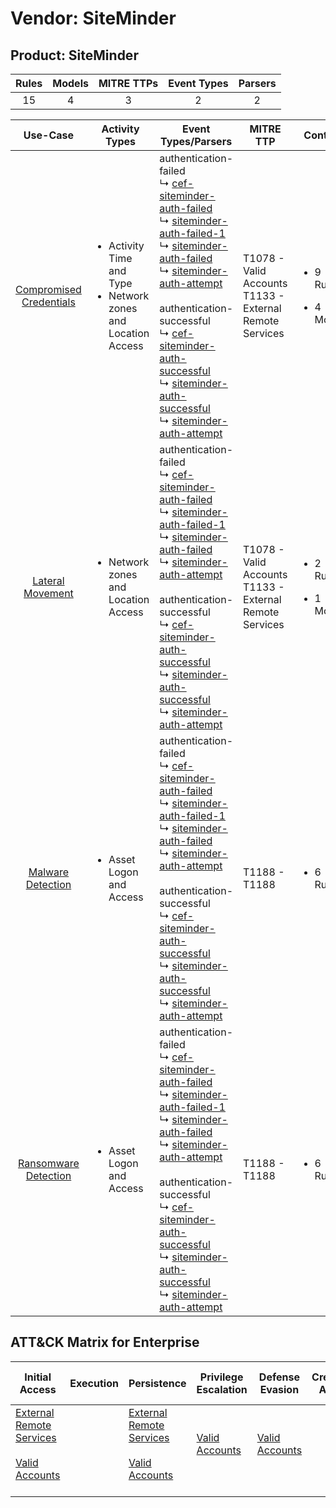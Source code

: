 Vendor: SiteMinder
==================
Product: SiteMinder
-------------------
| Rules | Models | MITRE TTPs | Event Types | Parsers |
|:-----:|:------:|:----------:|:-----------:|:-------:|
|  15   |   4    |     3      |      2      |    2    |

|                                 Use-Case                                  | Activity Types                                                                      | Event Types/Parsers                                                                                                                                                                                                                                                                                                                                                                                                                                                                                                                                                                                                                                                                                       | MITRE TTP                                                      | Content                                             |
|:-------------------------------------------------------------------------:| ----------------------------------------------------------------------------------- | --------------------------------------------------------------------------------------------------------------------------------------------------------------------------------------------------------------------------------------------------------------------------------------------------------------------------------------------------------------------------------------------------------------------------------------------------------------------------------------------------------------------------------------------------------------------------------------------------------------------------------------------------------------------------------------------------------- | -------------------------------------------------------------- | --------------------------------------------------- |
| [Compromised Credentials](../UseCases/usecase_compromised_credentials.md) | <ul><li>Activity Time  and Type</li><li>Network zones and Location Access</li></ul> |  authentication-failed<br> ↳ [cef-siteminder-auth-failed](../Parsers/parserContent_cef-siteminder-auth-failed.md)<br> ↳ [siteminder-auth-failed-1](../Parsers/parserContent_siteminder-auth-failed-1.md)<br> ↳ [siteminder-auth-failed](../Parsers/parserContent_siteminder-auth-failed.md)<br> ↳ [siteminder-auth-attempt](../Parsers/parserContent_siteminder-auth-attempt.md)<br><br> authentication-successful<br> ↳ [cef-siteminder-auth-successful](../Parsers/parserContent_cef-siteminder-auth-successful.md)<br> ↳ [siteminder-auth-successful](../Parsers/parserContent_siteminder-auth-successful.md)<br> ↳ [siteminder-auth-attempt](../Parsers/parserContent_siteminder-auth-attempt.md)<br> | T1078 - Valid Accounts<br>T1133 - External Remote Services<br> | <ul><li>9 Rules</li></ul><ul><li>4 Models</li></ul> |
|        [Lateral Movement](../UseCases/usecase_lateral_movement.md)        | <ul><li>Network zones and Location Access</li></ul>                                 |  authentication-failed<br> ↳ [cef-siteminder-auth-failed](../Parsers/parserContent_cef-siteminder-auth-failed.md)<br> ↳ [siteminder-auth-failed-1](../Parsers/parserContent_siteminder-auth-failed-1.md)<br> ↳ [siteminder-auth-failed](../Parsers/parserContent_siteminder-auth-failed.md)<br> ↳ [siteminder-auth-attempt](../Parsers/parserContent_siteminder-auth-attempt.md)<br><br> authentication-successful<br> ↳ [cef-siteminder-auth-successful](../Parsers/parserContent_cef-siteminder-auth-successful.md)<br> ↳ [siteminder-auth-successful](../Parsers/parserContent_siteminder-auth-successful.md)<br> ↳ [siteminder-auth-attempt](../Parsers/parserContent_siteminder-auth-attempt.md)<br> | T1078 - Valid Accounts<br>T1133 - External Remote Services<br> | <ul><li>2 Rules</li></ul><ul><li>1 Models</li></ul> |
|       [Malware Detection](../UseCases/usecase_malware_detection.md)       | <ul><li>Asset Logon and Access</li></ul>                                            |  authentication-failed<br> ↳ [cef-siteminder-auth-failed](../Parsers/parserContent_cef-siteminder-auth-failed.md)<br> ↳ [siteminder-auth-failed-1](../Parsers/parserContent_siteminder-auth-failed-1.md)<br> ↳ [siteminder-auth-failed](../Parsers/parserContent_siteminder-auth-failed.md)<br> ↳ [siteminder-auth-attempt](../Parsers/parserContent_siteminder-auth-attempt.md)<br><br> authentication-successful<br> ↳ [cef-siteminder-auth-successful](../Parsers/parserContent_cef-siteminder-auth-successful.md)<br> ↳ [siteminder-auth-successful](../Parsers/parserContent_siteminder-auth-successful.md)<br> ↳ [siteminder-auth-attempt](../Parsers/parserContent_siteminder-auth-attempt.md)<br> | T1188 - T1188<br>                                              | <ul><li>6 Rules</li></ul>                           |
|    [Ransomware Detection](../UseCases/usecase_ransomware_detection.md)    | <ul><li>Asset Logon and Access</li></ul>                                            |  authentication-failed<br> ↳ [cef-siteminder-auth-failed](../Parsers/parserContent_cef-siteminder-auth-failed.md)<br> ↳ [siteminder-auth-failed-1](../Parsers/parserContent_siteminder-auth-failed-1.md)<br> ↳ [siteminder-auth-failed](../Parsers/parserContent_siteminder-auth-failed.md)<br> ↳ [siteminder-auth-attempt](../Parsers/parserContent_siteminder-auth-attempt.md)<br><br> authentication-successful<br> ↳ [cef-siteminder-auth-successful](../Parsers/parserContent_cef-siteminder-auth-successful.md)<br> ↳ [siteminder-auth-successful](../Parsers/parserContent_siteminder-auth-successful.md)<br> ↳ [siteminder-auth-attempt](../Parsers/parserContent_siteminder-auth-attempt.md)<br> | T1188 - T1188<br>                                              | <ul><li>6 Rules</li></ul>                           |

ATT&CK Matrix for Enterprise
----------------------------
| Initial Access                                                                                                                                   | Execution | Persistence                                                                                                                                      | Privilege Escalation                                                | Defense Evasion                                                     | Credential Access | Discovery | Lateral Movement | Collection | Command and Control | Exfiltration | Impact |
| ------------------------------------------------------------------------------------------------------------------------------------------------ | --------- | ------------------------------------------------------------------------------------------------------------------------------------------------ | ------------------------------------------------------------------- | ------------------------------------------------------------------- | ----------------- | --------- | ---------------- | ---------- | ------------------- | ------------ | ------ |
| [External Remote Services](https://attack.mitre.org/techniques/T1133)<br><br>[Valid Accounts](https://attack.mitre.org/techniques/T1078)<br><br> |           | [External Remote Services](https://attack.mitre.org/techniques/T1133)<br><br>[Valid Accounts](https://attack.mitre.org/techniques/T1078)<br><br> | [Valid Accounts](https://attack.mitre.org/techniques/T1078)<br><br> | [Valid Accounts](https://attack.mitre.org/techniques/T1078)<br><br> |                   |           |                  |            |                     |              |        |
